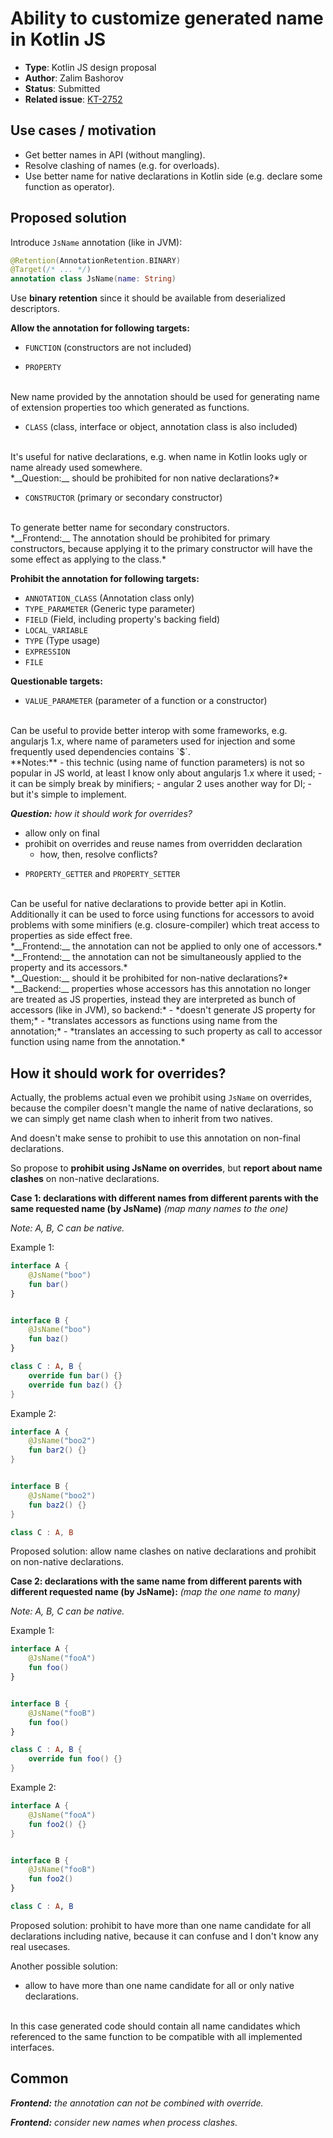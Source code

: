 # Ability to customize generated name in Kotlin JS

* **Type**: Kotlin JS design proposal
* **Author**: Zalim Bashorov
* **Status**: Submitted
* **Related issue**: [KT-2752](https://youtrack.jetbrains.com/issue/KT-2752)

## Use cases / motivation

- Get better names in API (without mangling).
- Resolve clashing of names (e.g. for overloads).
- Use better name for native declarations in Kotlin side (e.g. declare some function as operator).

## Proposed solution

Introduce `JsName` annotation (like in JVM):

```kotlin
@Retention(AnnotationRetention.BINARY)
@Target(/* ... */)
annotation class JsName(name: String)
```

Use **binary retention** since it should be available from deserialized descriptors.

**Allow the annotation for following targets:**

+ `FUNCTION` (constructors are not included)

+ `PROPERTY`
<br/>
New name provided by the annotation should be used for generating name of extension properties too which generated as functions.

+ `CLASS` (class, interface or object, annotation class is also included)
<br/>
It's useful for native declarations, e.g. when name in Kotlin looks ugly or name already used somewhere.
<br/>
*__Question:__ should be prohibited for non native declarations?*

+ `CONSTRUCTOR` (primary or secondary constructor)
<br/>
To generate better name for secondary constructors.
<br/>
*__Frontend:__ The annotation should be prohibited for primary constructors, because applying it to the primary constructor will have the some effect as applying to the class.*


**Prohibit the annotation for following targets:**
- `ANNOTATION_CLASS` (Annotation class only)
- `TYPE_PARAMETER` (Generic type parameter)
- `FIELD` (Field, including property's backing field)
- `LOCAL_VARIABLE`
- `TYPE` (Type usage)
- `EXPRESSION`
- `FILE`

**Questionable targets:**
+ `VALUE_PARAMETER` (parameter of a function or a constructor)
<br/>
Can be useful to provide better interop with some frameworks, e.g. angularjs 1.x, where name of parameters used for injection and some frequently used dependencies contains `$`.
<br/>
**Notes:**
    - this technic (using name of function parameters) is not so popular in JS world, at least I know only about angularjs 1.x where it used;
    - it can be simply break by minifiers;
    - angular 2 uses another way for DI;
    - but it's simple to implement.

*__Question:__ how it should work for overrides?*
* allow only on final
* prohibit on overrides and reuse names from overridden declaration
    * how, then, resolve conflicts?

+ `PROPERTY_GETTER` and `PROPERTY_SETTER`
<br/>
Can be useful for native declarations to provide better api in Kotlin.
Additionally it can be used to force using functions for accessors to avoid problems with some minifiers
(e.g. closure-compiler) which treat access to properties as side effect free.
<br/>
    *__Frontend:__ the annotation can not be applied to only one of accessors.*
<br/>
    *__Frontend:__ the annotation can not be simultaneously applied to the property and its accessors.*
<br/>
    *__Question:__ should it be prohibited for non-native declarations?*
<br/>
    *__Backend:__ properties whose accessors has this annotation no longer are treated as JS properties,
    instead they are interpreted as bunch of accessors (like in JVM), so backend:*
    - *doesn't generate JS property for them;*
    - *translates accessors as functions using name from the annotation;*
    - *translates an accessing to such property as call to accessor function using name from the annotation.*


## How it should work for overrides?

Actually, the problems actual even we prohibit using `JsName` on overrides,
because the compiler doesn't mangle the name of native declarations,
so we can simply get name clash when to inherit from two natives.

And doesn't make sense to prohibit to use this annotation on non-final declarations.

So propose to **prohibit using JsName on overrides**, but **report about name clashes** on non-native declarations.


**Case 1: declarations with different names from different parents with the same requested name (by JsName)**
    _(map many names to the one)_


_Note: A, B, C can be native._

Example 1:
```kotlin
interface A {
    @JsName("boo")
    fun bar()
}


interface B {
    @JsName("boo")
    fun baz()
}

class C : A, B {
    override fun bar() {}
    override fun baz() {}
}
```

Example 2:
```kotlin
interface A {
    @JsName("boo2")
    fun bar2() {}
}


interface B {
    @JsName("boo2")
    fun baz2() {}
}

class C : A, B
```

Proposed solution: allow name clashes on native declarations and prohibit on non-native declarations.

**Case 2: declarations with the same name from different parents with different requested name (by JsName):**
    _(map the one name to many)_

_Note: A, B, C can be native._

Example 1:
```kotlin
interface A {
    @JsName("fooA")
    fun foo()
}


interface B {
    @JsName("fooB")
    fun foo()
}

class C : A, B {
    override fun foo() {}
}
```

Example 2:
```kotlin
interface A {
    @JsName("fooA")
    fun foo2() {}
}


interface B {
    @JsName("fooB")
    fun foo2()
}

class C : A, B
```

Proposed solution: prohibit to have more than one name candidate for all declarations including native,
                   because it can confuse and I don't know any real usecases.

Another possible solution:
* allow to have more than one name candidate for all or only native declarations.
<br/>
In this case generated code should contain all name candidates which referenced to the same function to be compatible with all implemented interfaces.


## Common

*__Frontend:__ the annotation can not be combined with override.*

*__Frontend:__ consider new names when process clashes.*

